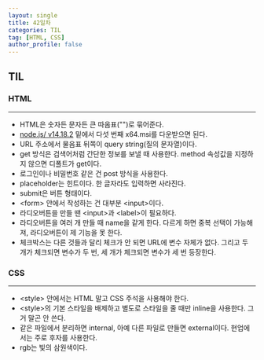 ```yaml
---
layout: single
title: 42일차
categories: TIL
tag: [HTML, CSS]
author_profile: false
---
```


## TIL

### HTML

------

* HTML은 숫자든 문자든 큰 따옴표("")로 묶어준다.
* [node.js/ v14.18.2](https://nodejs.org/download/release/v14.18.2/) 밑에서 다섯 번째 x64.msi를 다운받으면 된다.
* URL 주소에서 물음표 뒤쪽이 query string(질의 문자열)이다.
* get 방식은 검색어처럼 간단한 정보를 보낼 때 사용한다. method 속성값을 지정하지 않으면 디폴트가 get이다.
* 로그인이나 비밀번호 같은 건 post 방식을 사용한다.
* placeholder는 힌트이다. 한 글자라도 입력하면 사라진다.
* submit은 버튼 형태이다.
* \<form> 안에서 작성하는 건 대부분 \<input>이다.
* 라디오버튼을 만들 땐 \<input>과 \<label>이 필요하다.
* 라디오버튼을 여러 개 만들 때 name을 같게 한다. 다르게 하면 중복 선택이 가능해져, 라디오버튼이 제 기능을 못 한다.
* 체크박스는 다른 것들과 달리 체크가 안 되면 URL에 변수 자체가 없다. 그리고 두 개가 체크되면 변수가 두 번, 세 개가 체크되면 변수가 세 번 등장한다.

### CSS

------

* \<style> 안에서는 HTML 말고 CSS 주석을 사용해야 한다.
* \<style>의 기본 스타일을 배제하고 별도로 스타일을 줄 때만 inline을 사용한다. 그거 말곤 안 쓴다.
* 같은 파일에서 분리하면 internal, 아예 다른 파일로 만들면 external이다. 현업에서는 주로 후자를 사용한다.
* rgb는 빛의 삼원색이다.

